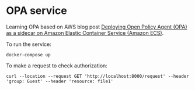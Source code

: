 # OPA service

Learning OPA based on AWS blog post [Deploying Open Policy Agent (OPA) as a sidecar on Amazon Elastic Container Service (Amazon ECS)](https://aws.amazon.com/blogs/opensource/deploying-open-policy-agent-opa-as-a-sidecar-on-amazon-elastic-container-service-amazon-ecs/).

To run the service:

```
docker-compose up
```

To make a request to check authorization:

```
curl --location --request GET 'http://localhost:8000/request' --header 'group: Guest' --header 'resource: file1'
```
